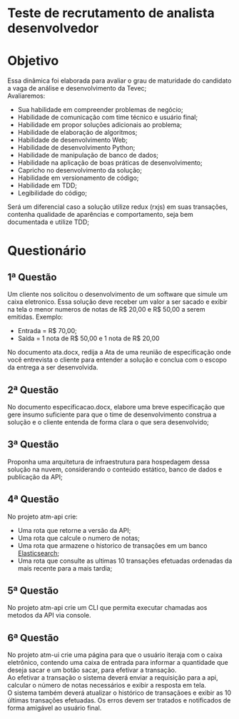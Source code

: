 # Teste de recrutamento de analista desenvolvedor

# Objetivo

Essa dinâmica foi elaborada para avaliar o grau de maturidade do candidato a vaga de análise e desenvolvimento da Tevec;  
Avaliaremos:
- Sua habilidade em compreender problemas de negócio;
- Habilidade de comunicação com time técnico e usuário final;
- Habilidade em propor soluções adicionais ao problema;
- Habilidade de elaboração de algoritmos;
- Habilidade de desenvolvimento Web;
- Habilidade de desenvolvimento Python;
- Habilidade de manipulação de banco de dados;
- Habilidade na aplicação de boas práticas de desenvolvimento;
- Capricho no desenvolvimento da solução;
- Habilidade em versionamento de código;
- Habilidade em TDD;
- Legibilidade do código;

Será um diferencial caso a solução utilize redux (rxjs) em suas transações, contenha qualidade de aparências e comportamento, seja bem documentada e utilize TDD;

# Questionário

## 1ª Questão

Um cliente nos solicitou o desenvolvimento de um software que simule um caixa eletronico. Essa solução deve receber um valor a ser sacado e exibir na tela o menor numeros de notas de R$ 20,00 e R$ 50,00 a serem emitidas. 
Exemplo:  
- Entrada = R$ 70,00;  
- Saída = 1 nota de R$ 50,00 e 1 nota de R$ 20,00

No documento ata.docx, redija a Ata de uma reunião de especificação onde você entrevista o cliente para entender a solução e conclua com o escopo da entrega a ser desenvolvida.

## 2ª Questão

No documento especificacao.docx, elabore uma breve especificação que gere insumo suficiente para que o time de desenvolvimento construa a solução e o cliente entenda de forma clara o que sera desenvolvido; 

## 3ª Questão

Proponha uma arquitetura de infraestrutura para hospedagem dessa solução na nuvem, considerando o conteúdo estático, banco de dados e publicação da API;

## 4ª Questão

No projeto atm-api crie:
- Uma rota que retorne a versão da API;
- Uma rota que calcule o numero de notas;
- Uma rota que armazene o historico de transações em um banco [Elasticsearch](https://hub.docker.com/_/elasticsearch);
- Uma rota que consulte as ultimas 10 transações efetuadas ordenadas da mais recente para a mais tardia;

## 5ª Questão
No projeto atm-api crie um CLI que permita executar chamadas aos metodos da API via console.

## 6ª Questão
No projeto atm-ui crie uma página para que o usuário iteraja com o caixa eletrônico, contendo uma caixa de entrada para informar a quantidade que deseja sacar e um botão sacar, para efetivar a transação.   
Ao efetivar a transação o sistema deverá enviar a requisição para a api, calcular o número de notas necessários e exibir a resposta em tela.  
O sistema também deverá atualizar o histórico de transaçãoes e exibir as 10 últimas transações efetuadas.
Os erros devem ser tratados e notificados de forma amigável ao usuário final.
